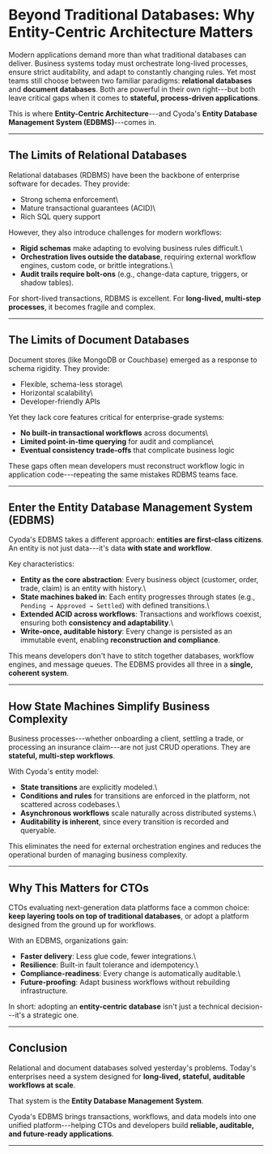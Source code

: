 # Beyond Traditional Databases: Why Entity-Centric Architecture Matters

Modern applications demand more than what traditional databases can
deliver. Business systems today must orchestrate long-lived processes,
ensure strict auditability, and adapt to constantly changing rules. Yet
most teams still choose between two familiar paradigms: **relational
databases** and **document databases**. Both are powerful in their own
right---but both leave critical gaps when it comes to **stateful,
process-driven applications**.

This is where **Entity-Centric Architecture**---and Cyoda's **Entity
Database Management System (EDBMS)**---comes in.

------------------------------------------------------------------------

## The Limits of Relational Databases

Relational databases (RDBMS) have been the backbone of enterprise
software for decades. They provide:

-   Strong schema enforcement\
-   Mature transactional guarantees (ACID)\
-   Rich SQL query support

However, they also introduce challenges for modern workflows:

-   **Rigid schemas** make adapting to evolving business rules
    difficult.\
-   **Orchestration lives outside the database**, requiring external
    workflow engines, custom code, or brittle integrations.\
-   **Audit trails require bolt-ons** (e.g., change-data capture,
    triggers, or shadow tables).

For short-lived transactions, RDBMS is excellent. For **long-lived,
multi-step processes**, it becomes fragile and complex.

------------------------------------------------------------------------

## The Limits of Document Databases

Document stores (like MongoDB or Couchbase) emerged as a response to
schema rigidity. They provide:

-   Flexible, schema-less storage\
-   Horizontal scalability\
-   Developer-friendly APIs

Yet they lack core features critical for enterprise-grade systems:

-   **No built-in transactional workflows** across documents\
-   **Limited point-in-time querying** for audit and compliance\
-   **Eventual consistency trade-offs** that complicate business logic

These gaps often mean developers must reconstruct workflow logic in
application code---repeating the same mistakes RDBMS teams face.

------------------------------------------------------------------------

## Enter the Entity Database Management System (EDBMS)

Cyoda's EDBMS takes a different approach: **entities are first-class
citizens**. An entity is not just data---it's data **with state and
workflow**.

Key characteristics:

-   **Entity as the core abstraction**: Every business object (customer,
    order, trade, claim) is an entity with history.\
-   **State machines baked in**: Each entity progresses through states
    (e.g., `Pending → Approved → Settled`) with defined transitions.\
-   **Extended ACID across workflows**: Transactions and workflows
    coexist, ensuring both **consistency and adaptability**.\
-   **Write-once, auditable history**: Every change is persisted as an
    immutable event, enabling **reconstruction and compliance**.

This means developers don't have to stitch together databases, workflow
engines, and message queues. The EDBMS provides all three in a **single,
coherent system**.

------------------------------------------------------------------------

## How State Machines Simplify Business Complexity

Business processes---whether onboarding a client, settling a trade, or
processing an insurance claim---are not just CRUD operations. They are
**stateful, multi-step workflows**.

With Cyoda's entity model:

-   **State transitions** are explicitly modeled.\
-   **Conditions and rules** for transitions are enforced in the
    platform, not scattered across codebases.\
-   **Asynchronous workflows** scale naturally across distributed
    systems.\
-   **Auditability is inherent**, since every transition is recorded and
    queryable.

This eliminates the need for external orchestration engines and reduces
the operational burden of managing business complexity.

------------------------------------------------------------------------

## Why This Matters for CTOs

CTOs evaluating next-generation data platforms face a common choice:
**keep layering tools on top of traditional databases**, or adopt a
platform designed from the ground up for workflows.

With an EDBMS, organizations gain:

-   **Faster delivery**: Less glue code, fewer integrations.\
-   **Resilience**: Built-in fault tolerance and idempotency.\
-   **Compliance-readiness**: Every change is automatically auditable.\
-   **Future-proofing**: Adapt business workflows without rebuilding
    infrastructure.

In short: adopting an **entity-centric database** isn't just a technical
decision---it's a strategic one.

------------------------------------------------------------------------

## Conclusion

Relational and document databases solved yesterday's problems. Today's
enterprises need a system designed for **long-lived, stateful, auditable
workflows at scale**.

That system is the **Entity Database Management System**.

Cyoda's EDBMS brings transactions, workflows, and data models into one
unified platform---helping CTOs and developers build **reliable,
auditable, and future-ready applications**.

------------------------------------------------------------------------
